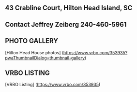 ## 43 Crabline Court, Hilton Head Island, SC
## Contact Jeffrey Zeiberg 240-460-5961


## PHOTO GALLERY
[Hilton Head House photos] (https://www.vrbo.com/353935?pwaThumbnailDialog=thumbnail-gallery)

## VRBO LISTING
[VRBO Listing] (https://www.vrbo.com/353935)
